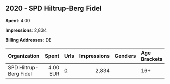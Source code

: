 ## 2020 - SPD Hiltrup-Berg Fidel 
**Spent**: 4.00

**Impressions**: 2,834

**Billing Addresses**: DE

|Organization|Spent|Urls|Impressions|Genders|Age Brackets|Country Codes|
|:---|---:|:---|---:|:---|:---|:---|
|SPD Hiltrup-Berg Fidel|4.00 EUR|[0](https://www.snap.com/political-ads/asset/0ad13d8b870ee5a231937f2b1f12b821a8618ebbd51358ce830a24d493001b82?mediaType=jpeg)|2,834||16+|germany|
